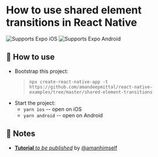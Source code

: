 # How to use shared element transitions in React Native

<p>
  <!-- iOS -->
  <img alt="Supports Expo iOS" longdesc="Supports Expo iOS" src="https://img.shields.io/badge/iOS-4630EB.svg?style=flat-square&logo=APPLE&labelColor=999999&logoColor=fff" />
  <!-- Android -->
  <img alt="Supports Expo Android" longdesc="Supports Expo Android" src="https://img.shields.io/badge/Android-4630EB.svg?style=flat-square&logo=ANDROID&labelColor=A4C639&logoColor=fff" />  
</p>

## 🚀 How to use

- Bootstrap this project:
  > `npx create-react-native-app -t https://github.com/amandeepmittal/react-native-examples/tree/master/shared-element-transitions`
- Start the project:
  - `yarn ios` -- open on iOS
  - `yarn android` -- open on Android

## 📝 Notes

- [**Tutorial** _to be published_]() by [@amanhimself][@amanhimself]

[@amanhimself]: https://twitter.com/amanhimself
